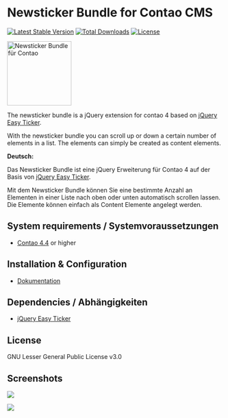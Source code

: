 Newsticker Bundle for Contao CMS
============================================================

[![Latest Stable Version](https://poser.pugx.org/pdir/newsticker-bundle/v/stable)](https://packagist.org/packages/pdir/newsticker-bundle)
[![Total Downloads](https://poser.pugx.org/pdir/newsticker-bundle/downloads)](https://packagist.org/packages/pdir/newsticker-bundle)
[![License](https://poser.pugx.org/pdir/newsticker-bundle/license)](https://packagist.org/packages/pdir/newsticker-bundle)

<img src="https://docs.pdir.de/_images/newsticker/pdir_icon_newsticker.svg" alt="Newsticker Bundle für Contao" width="150">

The newsticker bundle is a jQuery extension for contao 4 based on 
[jQuery Easy Ticker](https://github.com/vaakash/jquery-easy-ticker).

With the newsticker bundle you can scroll up or down a certain number of elements in a list. The elements can simply be 
created as content elements.

**Deutsch:**

Das Newsticker Bundle ist eine jQuery Erweiterung für Contao 4 auf der Basis von 
[jQuery Easy Ticker](https://github.com/vaakash/jquery-easy-ticker).

Mit dem Newsticker Bundle können Sie eine bestimmte Anzahl an Elementen in einer Liste nach oben oder unten automatisch 
scrollen lassen. Die Elemente können einfach als Content Elemente angelegt werden.

System requirements / Systemvoraussetzungen
-------------------

* [Contao 4.4](https://github.com/contao/contao-bundle) or higher


Installation & Configuration
----------------------------
* [Dokumentation](https://docs.pdir.de/#/newsticker/index)


Dependencies / Abhängigkeiten
------------

* [jQuery Easy Ticker](https://github.com/vaakash/jquery-easy-ticker)


License
-------
GNU Lesser General Public License v3.0


Screenshots
-------

![](https://docs.pdir.de/_images/newsticker/newsticker_elemente_backend.png)  

![](https://docs.pdir.de/_images/newsticker/newsticker_beispiel.png)
